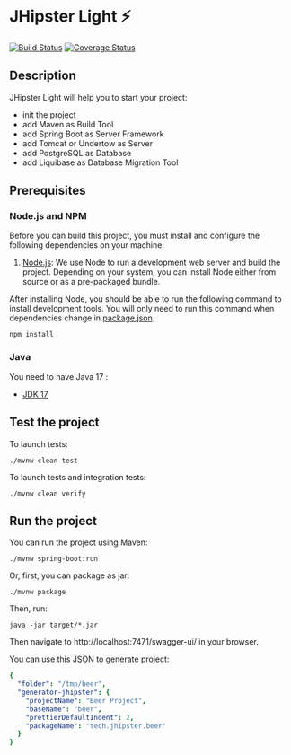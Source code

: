 # JHipster Light ⚡

[![Build Status][github-actions-jhlight-image]][github-actions-url]
[![Coverage Status][codecov-image]][codecov-url]

## Description

JHipster Light will help you to start your project:

- init the project
- add Maven as Build Tool
- add Spring Boot as Server Framework
- add Tomcat or Undertow as Server
- add PostgreSQL as Database
- add Liquibase as Database Migration Tool

## Prerequisites

### Node.js and NPM

Before you can build this project, you must install and configure the following dependencies on your machine:

1. [Node.js](https://nodejs.org/): We use Node to run a development web server and build the project.
   Depending on your system, you can install Node either from source or as a pre-packaged bundle.

After installing Node, you should be able to run the following command to install development tools.
You will only need to run this command when dependencies change in [package.json](package.json).

```
npm install
```

### Java

You need to have Java 17 :

- [JDK 17](https://openjdk.java.net/projects/jdk/17/)

## Test the project

To launch tests:

```
./mvnw clean test
```

To launch tests and integration tests:

```
./mvnw clean verify
```

## Run the project

You can run the project using Maven:

```
./mvnw spring-boot:run
```

Or, first, you can package as jar:

```
./mvnw package
```

Then, run:

```
java -jar target/*.jar
```

Then navigate to http://localhost:7471/swagger-ui/ in your browser.

You can use this JSON to generate project:

<!-- prettier-ignore-start -->
```yaml
{
  "folder": "/tmp/beer",
  "generator-jhipster": {
    "projectName": "Beer Project",
    "baseName": "beer",
    "prettierDefaultIndent": 2,
    "packageName": "tech.jhipster.beer"
  }
}
```
<!-- prettier-ignore-end -->

[github-actions-jhlight-image]: https://github.com/pascalgrimaud/jhipster-light/workflows/build/badge.svg
[github-actions-url]: https://github.com/pascalgrimaud/jhipster-light/actions
[codecov-image]: https://codecov.io/gh/pascalgrimaud/jhipster-light/branch/main/graph/badge.svg?token=TGYTFIF15C
[codecov-url]: https://codecov.io/gh/pascalgrimaud/jhipster-light

<!-- jhipster-needle-readme -->
